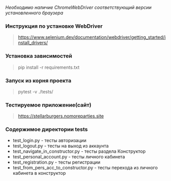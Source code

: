_Необходимо наличие ChromeWebDriver соответствующий версии установленного браузера_
### Инструкция по установке WebDriver ###
>https://www.selenium.dev/documentation/webdriver/getting_started/install_drivers/

### Установка зависимостей ###
>pip install -r requirements.txt

### Запуск из корня проекта ###
>pytest -v ./tests/
### Тестируемое приложение(сайт) ###
> https://stellarburgers.nomoreparties.site
### Содержимое директории tests ###
-  test_login.py - тесты авторизации
-  test_logout.py - тесты на выход из аккаунта
-  test_navigate_in_constructor.py - тесты раздела Конструктор
-  test_personal_account.py - тесты личного кабинета
-  test_registration.py - тесты регистрации
-  test_from_pers_acc_to_constructor.py - тесты перехода из личного кабинета в конструктор 
